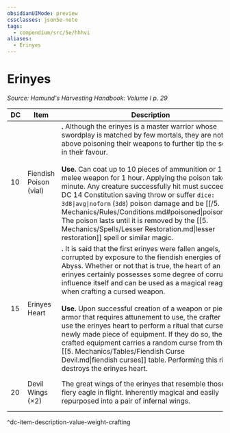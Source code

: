 ```yaml
---
obsidianUIMode: preview
cssclasses: json5e-note
tags:
  - compendium/src/5e/hhhvi
aliases:
  - Erinyes
---
```

# Erinyes
*Source: Hamund's Harvesting Handbook: Volume I p. 29* 

| DC | Item | Description | Value | Weight | Crafting |
|----|------|-------------|-------|--------|----------|
| 10 | Fiendish Poison (vial) | **.** Although the erinyes is a master warrior whose swordplay is matched by few mortals, they are not above poisoning their weapons to further tip the scales in their favour.<br /><br />**Use.** Can coat up to 10 pieces of ammunition or 1 melee weapon for 1 hour. Applying the poison takes 1 minute. Any creature successfully hit must succeed a DC 14 Constitution saving throw or suffer `dice: 3d8\|avg\|noform` (`3d8`) poison damage and be [[/5. Mechanics/Rules/Conditions.md#poisoned\|poisoned]]. The poison lasts until it is removed by the [[5. Mechanics/Spells/Lesser Restoration.md\|lesser restoration]] spell or similar magic. | 220 gp | 1 lb | — |
| 15 | Erinyes Heart | **.** It is said that the first erinyes were fallen angels, corrupted by exposure to the fiendish energies of the Abyss. Whether or not that is true, the heart of an erinyes certainly possesses some degree of corrupting influence itself and can be used as a magical reagent when crafting a cursed weapon.<br /><br />**Use.** Upon successful creation of a weapon or piece of armor that requires attunement to use, the crafter may use the erinyes heart to perform a ritual that curses the newly made piece of equipment. If they do so, the crafted equipment carries a random curse from the [[5. Mechanics/Tables/Fiendish Curse Devil.md\|fiendish curses]] table. Performing this ritual destroys the erinyes heart. | 400 gp | 6 lb | — |
| 20 | Devil Wings (×2) | The great wings of the erinyes that resemble those of a fiery eagle in flight. Inherently magical and easily repurposed into a pair of infernal wings. | 450 gp | 25 lb | [[5. Mechanics/Items/Infernal Wings.md\|Infernal Wings]] |
^dc-item-description-value-weight-crafting
